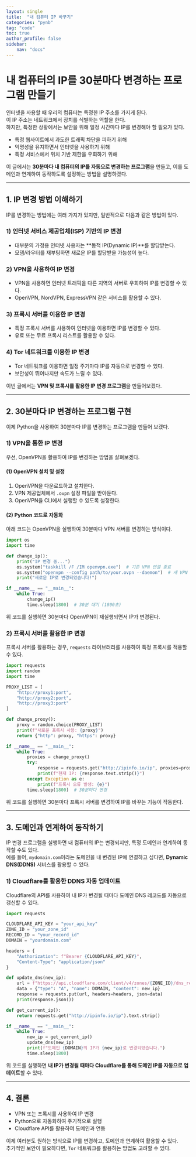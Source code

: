 ```yaml
---
layout: single
title:  "내 컴퓨터 IP 바꾸기"
categories: "pynb"
tag: "code"
toc: true
author_profile: false
sidebar:
    nav: "docs"
---
```


# 내 컴퓨터의 IP를 30분마다 변경하는 프로그램 만들기

인터넷을 사용할 때 우리의 컴퓨터는 특정한 IP 주소를 가지게 된다.  
이 IP 주소는 네트워크에서 장치를 식별하는 역할을 한다.  
하지만, 특정한 상황에서는 보안을 위해 일정 시간마다 IP를 변경해야 할 필요가 있다.  

- 특정 웹사이트에서 과도한 트래픽 차단을 피하기 위해
- 익명성을 유지하면서 인터넷을 사용하기 위해
- 특정 서비스에서 위치 기반 제한을 우회하기 위해

이 글에서는 **30분마다 내 컴퓨터의 IP를 자동으로 변경하는 프로그램**을 만들고, 이를 도메인과 연계하여 동작하도록 설정하는 방법을 설명하겠다.  

---

## 1. IP 변경 방법 이해하기

IP를 변경하는 방법에는 여러 가지가 있지만, 일반적으로 다음과 같은 방법이 있다.  

### 1) 인터넷 서비스 제공업체(ISP) 기반의 IP 변경
- 대부분의 가정용 인터넷 사용자는 **동적 IP(Dynamic IP)**를 할당받는다.  
- 모뎀/라우터를 재부팅하면 새로운 IP를 할당받을 가능성이 높다.  

### 2) VPN을 사용하여 IP 변경
- VPN을 사용하면 인터넷 트래픽을 다른 지역의 서버로 우회하여 IP를 변경할 수 있다.  
- OpenVPN, NordVPN, ExpressVPN 같은 서비스를 활용할 수 있다.  

### 3) 프록시 서버를 이용한 IP 변경
- 특정 프록시 서버를 사용하여 인터넷을 이용하면 IP를 변경할 수 있다.  
- 유료 또는 무료 프록시 리스트를 활용할 수 있다.  

### 4) Tor 네트워크를 이용한 IP 변경
- Tor 네트워크를 이용하면 일정 주기마다 IP를 자동으로 변경할 수 있다.  
- 보안성이 뛰어나지만 속도가 느릴 수 있다.  

이번 글에서는 **VPN 및 프록시를 활용한 IP 변경 프로그램**을 만들어보겠다.  

---

## 2. 30분마다 IP 변경하는 프로그램 구현

이제 Python을 사용하여 30분마다 IP를 변경하는 프로그램을 만들어 보겠다.  

### 1) VPN을 통한 IP 변경
우선, OpenVPN을 활용하여 IP를 변경하는 방법을 살펴보겠다.  

#### **(1) OpenVPN 설치 및 설정**
1. OpenVPN을 다운로드하고 설치한다.  
2. VPN 제공업체에서 `.ovpn` 설정 파일을 받아둔다.  
3. OpenVPN을 CLI에서 실행할 수 있도록 설정한다.  

#### **(2) Python 코드로 자동화**
아래 코드는 OpenVPN을 실행하여 30분마다 VPN 서버를 변경하는 방식이다.  

```python
import os
import time

def change_ip():
    print("IP 변경 중...")
    os.system("taskkill /F /IM openvpn.exe")  # 기존 VPN 연결 종료
    os.system("openvpn --config path/to/your.ovpn --daemon")  # 새 VPN 실행
    print("새로운 IP로 변경되었습니다!")

if __name__ == "__main__":
    while True:
        change_ip()
        time.sleep(1800)  # 30분 대기 (1800초)
```

위 코드를 실행하면 30분마다 OpenVPN이 재실행되면서 IP가 변경된다.  

### 2) 프록시 서버를 활용한 IP 변경
프록시 서버를 활용하는 경우, `requests` 라이브러리를 사용하여 특정 프록시를 적용할 수 있다.  

```python
import requests
import random
import time

PROXY_LIST = [
    "http://proxy1:port",
    "http://proxy2:port",
    "http://proxy3:port"
]

def change_proxy():
    proxy = random.choice(PROXY_LIST)
    print(f"새로운 프록시 사용: {proxy}")
    return {"http": proxy, "https": proxy}

if __name__ == "__main__":
    while True:
        proxies = change_proxy()
        try:
            response = requests.get("http://ipinfo.io/ip", proxies=proxies)
            print(f"현재 IP: {response.text.strip()}")
        except Exception as e:
            print(f"프록시 오류 발생: {e}")
        time.sleep(1800)  # 30분마다 변경
```

위 코드를 실행하면 30분마다 프록시 서버를 변경하여 IP를 바꾸는 기능이 작동한다.  

---

## 3. 도메인과 연계하여 동작하기

IP 변경 프로그램을 실행하면 내 컴퓨터의 IP는 변경되지만, 특정 도메인과 연계하여 동작할 수도 있다.  
예를 들어, `mydomain.com`이라는 도메인을 내 변경된 IP에 연결하고 싶다면, **Dynamic DNS(DDNS)** 서비스를 활용할 수 있다.  

### 1) Cloudflare를 활용한 DDNS 자동 업데이트
Cloudflare의 API를 사용하여 내 IP가 변경될 때마다 도메인 DNS 레코드를 자동으로 갱신할 수 있다.  

```python
import requests

CLOUDFLARE_API_KEY = "your_api_key"
ZONE_ID = "your_zone_id"
RECORD_ID = "your_record_id"
DOMAIN = "yourdomain.com"

headers = {
    "Authorization": f"Bearer {CLOUDFLARE_API_KEY}",
    "Content-Type": "application/json"
}

def update_dns(new_ip):
    url = f"https://api.cloudflare.com/client/v4/zones/{ZONE_ID}/dns_records/{RECORD_ID}"
    data = {"type": "A", "name": DOMAIN, "content": new_ip}
    response = requests.put(url, headers=headers, json=data)
    print(response.json())

def get_current_ip():
    return requests.get("http://ipinfo.io/ip").text.strip()

if __name__ == "__main__":
    while True:
        new_ip = get_current_ip()
        update_dns(new_ip)
        print(f"도메인 {DOMAIN}의 IP가 {new_ip}로 변경되었습니다.")
        time.sleep(1800)
```

위 코드를 실행하면 **내 IP가 변경될 때마다 Cloudflare를 통해 도메인 IP를 자동으로 업데이트**할 수 있다.  

---

## 4. 결론

- VPN 또는 프록시를 사용하여 IP 변경  
- Python으로 자동화하여 주기적으로 실행  
- Cloudflare API를 활용하여 도메인과 연동  

이제 여러분도 원하는 방식으로 IP를 변경하고, 도메인과 연계하여 활용할 수 있다.  
추가적인 보안이 필요하다면, `Tor` 네트워크를 활용하는 방법도 고려할 수 있다.  

